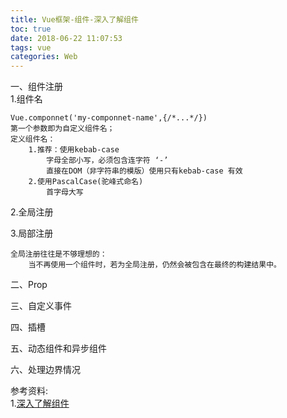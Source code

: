 ```yaml
---
title: Vue框架-组件-深入了解组件
toc: true
date: 2018-06-22 11:07:53
tags: vue
categories: Web
---
```


一、组件注册<br>
1.组件名

<!-- more -->

	Vue.componnet('my-componnet-name',{/*...*/})
	第一个参数即为自定义组件名；
	定义组件名：
		1.推荐：使用kebab-case
			字母全部小写，必须包含连字符 ‘-’
			直接在DOM（非字符串的模版）使用只有kebab-case 有效
		2.使用PascalCase(驼峰式命名) 
			首字母大写
2.全局注册


3.局部注册

	全局注册往往是不够理想的：
		当不再使用一个组件时，若为全局注册，仍然会被包含在最终的构建结果中。
	

二、Prop<br>


三、自定义事件<br>


四、插槽<br>


五、动态组件和异步组件<br>


六、处理边界情况<br>

参考资料:<br>
1.[深入了解组件](https://cn.vuejs.org/v2/guide/components-registration.html)<br>